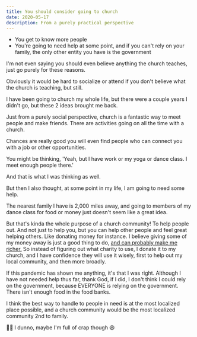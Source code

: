 ```yaml
---
title: You should consider going to church
date: 2020-05-17
description: From a purely practical perspective
---
```


* You get to know more people
* You're going to need help at some point, and if you can't rely on your family, the only other entity you have is the government

I'm not even saying you should even believe anything the church teaches, just go purely for these reasons.

Obviously it would be hard to socialize or attend if you don't believe what the church is teaching, but still.

I have been going to church my whole life, but there were a couple years I didn't go, but these 2 ideas brought me back.

Just from a purely social perspective, church is a fantastic way to meet people and make friends. There are activities going on all the time with a church.

Chances are really good you will even find people who can connect you with a job or other opportunities.

You might be thinking, 'Yeah, but I have work or my yoga or dance class. I meet enough people there.'

And that is what I was thinking as well.

But then I also thought, at some point in my life, I am going to need some help.

The nearest family I have is 2,000 miles away, and going to members of my dance class for food or money just doesn't seem like a great idea.

But that's kinda the whole purpose of a church community! To help people out. And not just to help you, but you can help other people and feel great helping others. Like donating money for instance. I believe giving some of my money away is just a good thing to do, [and can probably make me richer.](https://www.amazon.com/Gross-National-Happiness-Matters-America/dp/1511391863) So instead of figuring out what charity to use, I donate it to my church, and I have confidence they will use it wisely, first to help out my local community, and then more broadly.

If this pandemic has shown me anything, it's that I was right. Although I have not needed help thus far, thank God, if I did, I don't think I could rely on the government, because EVERYONE is relying on the government. There isn't enough food in the food banks.

I think the best way to handle to people in need is at the most localized place possible, and a church community would be the most localized community 2nd to family.

🤷‍♂️ I dunno, maybe I'm full of crap though 😆